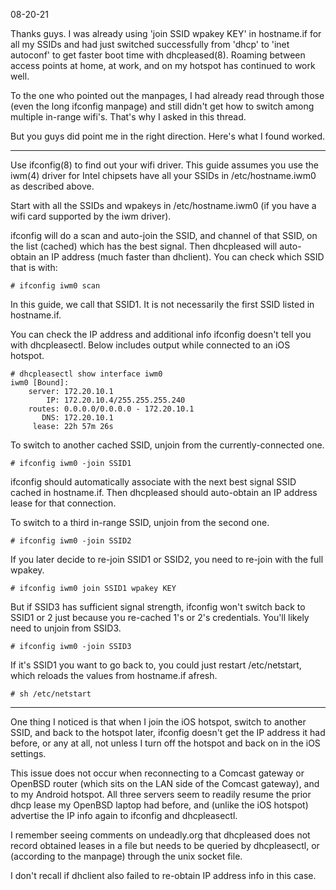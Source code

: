 08-20-21

Thanks guys. I was already using 'join SSID wpakey KEY' in hostname.if
for all my SSIDs and had just switched successfully from 'dhcp' to 'inet
autoconf' to get faster boot time with dhcpleased(8). Roaming between
access points at home, at work, and on my hotspot has continued to work
well.

To the one who pointed out the manpages, I had already read through
those (even the long ifconfig manpage) and still didn't get how to
switch among multiple in-range wifi's. That's why I asked in this
thread.

But you guys did point me in the right direction. Here's what I found
worked.

----

Use ifconfig(8) to find out your wifi driver. This guide assumes you use
the iwm(4) driver for Intel chipsets have all your SSIDs in
/etc/hostname.iwm0 as described above.

Start with all the SSIDs and wpakeys in /etc/hostname.iwm0 (if you have
a wifi card supported by the iwm driver).

ifconfig will do a scan and auto-join the SSID, and channel of that
SSID, on the list (cached) which has the best signal. Then dhcpleased
will auto-obtain an IP address (much faster than dhclient). You can
check which SSID that is with:

```
# ifconfig iwm0 scan
```

In this guide, we call that SSID1. It is not necessarily the first SSID
listed in hostname.if.

You can check the IP address and additional info ifconfig doesn't tell
you with dhcpleasectl. Below includes output while connected to an iOS
hotspot.

```
# dhcpleasectl show interface iwm0
iwm0 [Bound]: 
	server: 172.20.10.1
		IP: 172.20.10.4/255.255.255.240 
	routes: 0.0.0.0/0.0.0.0 - 172.20.10.1
	   DNS: 172.20.10.1 
	 lease: 22h 57m 26s
```

To switch to another cached SSID, unjoin from the currently-connected
one.

```
# ifconfig iwm0 -join SSID1
```

ifconfig should automatically associate with the next best signal SSID
cached in hostname.if. Then dhcpleased should auto-obtain an IP address
lease for that connection.

To switch to a third in-range SSID, unjoin from the second one.

``` # ifconfig iwm0 -join SSID2 ```

If you later decide to re-join SSID1 or SSID2, you need to re-join with
the full wpakey.

``` # ifconfig iwm0 join SSID1 wpakey KEY ```

But if SSID3 has sufficient signal strength, ifconfig won't switch back
to SSID1 or 2 just because you re-cached 1's or 2's credentials. You'll
likely need to unjoin from SSID3.

``` # ifconfig iwm0 -join SSID3 ```

If it's SSID1 you want to go back to, you could just restart
/etc/netstart, which reloads the values from hostname.if afresh.

``` # sh /etc/netstart ```

----

One thing I noticed is that when I join the iOS hotspot, switch to
another SSID, and back to the hotspot later, ifconfig doesn't get the IP
address it had before, or any at all, not unless I turn off the hotspot
and back on in the iOS settings.

This issue does not occur when reconnecting to a Comcast gateway or
OpenBSD router (which sits on the LAN side of the Comcast gateway), and
to my Android hotspot. All three servers seem to readily resume the
prior dhcp lease my OpenBSD laptop had before, and (unlike the iOS
hotspot) advertise the IP info again to ifconfig and dhcpleasectl.

I remember seeing comments on undeadly.org that dhcpleased does not
record obtained leases in a file but needs to be queried by
dhcpleasectl, or (according to the manpage) through the unix socket
file.

I don't recall if dhclient also failed to re-obtain IP address info in
this case.
